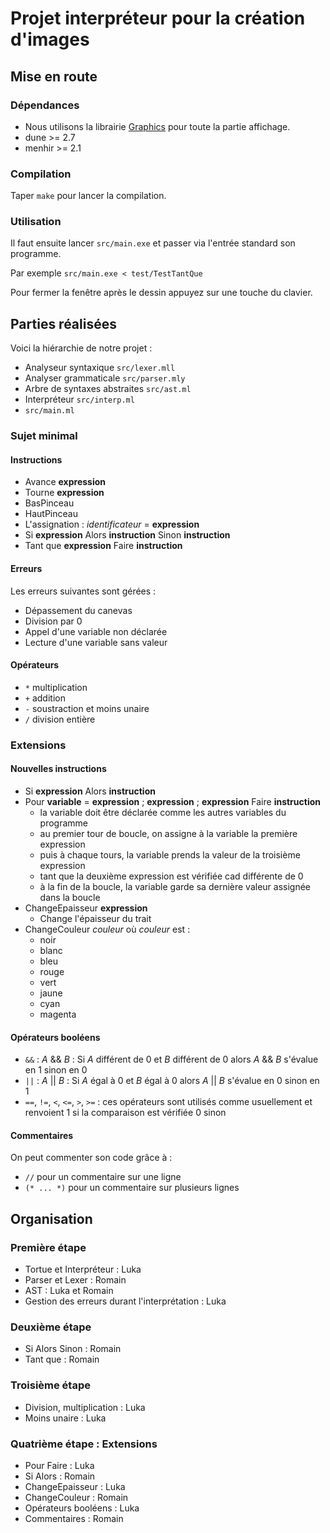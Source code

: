 # Projet interpréteur pour la création d'images
## Mise en route
### Dépendances
- Nous utilisons la librairie
  [Graphics](https://ocaml.github.io/graphics/graphics/Graphics/index.html) pour
  toute la partie affichage.
- dune >= 2.7
- menhir >= 2.1


### Compilation
Taper `make` pour lancer la compilation.

### Utilisation
Il faut ensuite lancer `src/main.exe` et passer via l'entrée standard son programme.

Par exemple `src/main.exe < test/TestTantQue`

Pour fermer la fenêtre après le dessin appuyez sur une touche du clavier.

## Parties réalisées
Voici la hiérarchie de notre projet :
- Analyseur syntaxique `src/lexer.mll`
- Analyser grammaticale `src/parser.mly`
- Arbre de syntaxes abstraites `src/ast.ml`
- Interpréteur `src/interp.ml`
- `src/main.ml`

### Sujet minimal
#### Instructions
- Avance **expression**
- Tourne **expression**
- BasPinceau
- HautPinceau
- L'assignation : *identificateur* = **expression**
- Si **expression** Alors **instruction** Sinon **instruction**
- Tant que **expression** Faire **instruction**

#### Erreurs
Les erreurs suivantes sont gérées :
- Dépassement du canevas
- Division par 0
- Appel d'une variable non déclarée
- Lecture d'une variable sans valeur

#### Opérateurs
- `*` multiplication
- `+` addition
- `-` soustraction et moins unaire
- `/` division entière


### Extensions
#### Nouvelles instructions
- Si **expression** Alors **instruction**
- Pour **variable** = **expression** ; **expression** ; **expression**  Faire **instruction**
    - la variable doit être déclarée comme les autres variables du programme
    - au premier tour de boucle, on assigne à la variable la première expression
    - puis à chaque tours, la variable prends la valeur de la troisième expression
    - tant que la deuxième expression est vérifiée cad différente de 0
    - à la fin de la boucle, la variable garde sa dernière valeur assignée dans la boucle
- ChangeEpaisseur **expression**
    - Change l'épaisseur du trait
- ChangeCouleur *couleur* où *couleur* est :
    - noir
    - blanc
    - bleu
    - rouge
    - vert
    - jaune
    - cyan
    - magenta

#### Opérateurs booléens
- `&&` :  *A* && *B* : Si *A* différent de 0 et *B* différent de 0 alors *A* && *B* s'évalue en 1 sinon en 0
- `||` : *A* || *B* : Si *A* égal à 0 et *B* égal à 0 alors *A* || *B* s'évalue en 0 sinon en 1
- `==`, `!=`, `<`, `<=`, `>`, `>=` : ces opérateurs sont utilisés comme usuellement et renvoient 1 si la comparaison est vérifiée 0 sinon

#### Commentaires
On peut commenter son code grâce à :
- `//` pour un commentaire sur une ligne
- `(* ... *)` pour un commentaire sur plusieurs lignes

## Organisation
### Première étape
- Tortue et Interpréteur : Luka 
- Parser et Lexer : Romain 
- AST : Luka et Romain 
- Gestion des erreurs durant l'interprétation : Luka 

### Deuxième étape
- Si Alors Sinon : Romain 
- Tant que : Romain 

### Troisième étape
- Division, multiplication : Luka 
- Moins unaire : Luka 

### Quatrième étape : Extensions
- Pour Faire : Luka 
- Si Alors : Romain 
- ChangeEpaisseur : Luka 
- ChangeCouleur : Romain 
- Opérateurs booléens : Luka 
- Commentaires : Romain 
